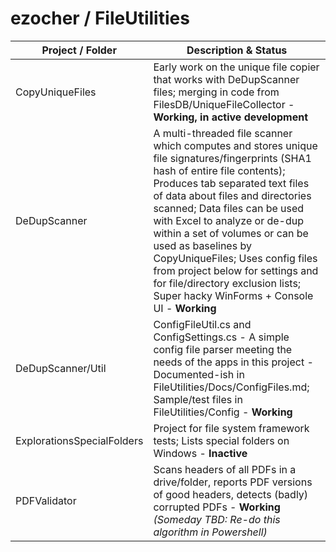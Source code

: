 # ezocher / FileUtilities

Project / Folder | Description & Status
-----------------|---------------------
CopyUniqueFiles | Early work on the unique file copier that works  with DeDupScanner files; merging in code from FilesDB/UniqueFileCollector - **Working, in active development** 
DeDupScanner | A multi-threaded file scanner which computes and stores unique file signatures/fingerprints (SHA1 hash of entire file contents); Produces tab separated text files of data about files and directories scanned; Data files can be used with Excel to analyze or de-dup within a set of volumes or can be used as baselines by CopyUniqueFiles; Uses config files from project below for settings and for file/directory exclusion lists; Super hacky WinForms + Console UI - **Working**
DeDupScanner/Util | ConfigFileUtil.cs and ConfigSettings.cs - A simple config file parser meeting the needs of the apps in this project - Documented-ish in FileUtilities/Docs/ConfigFiles.md; Sample/test files in FileUtilities/Config - **Working**
ExplorationsSpecialFolders | Project for file system framework tests; Lists special folders on Windows - **Inactive**
PDFValidator | Scans headers of all PDFs in a drive/folder, reports PDF versions of good headers, detects (badly) corrupted PDFs - **Working** _(Someday TBD: Re-do this algorithm in Powershell)_

